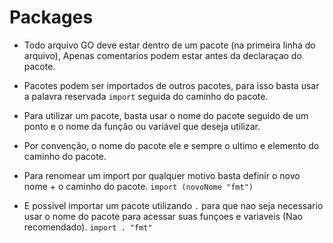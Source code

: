 # Packages

- Todo arquivo GO deve estar dentro de um pacote (na primeira linha do arquivo), Apenas comentarios podem estar antes da declaraçao do pacote. 

- Pacotes podem ser importados de outros pacotes, para isso basta usar a palavra reservada `import` seguida do caminho do pacote.

- Para utilizar um pacote, basta usar o nome do pacote seguido de um ponto e o nome da função ou variável que deseja utilizar.

- Por convenção, o nome do pacote ele e sempre o ultimo e elemento do caminho do pacote.

- Para renomear um import por qualquer motivo basta definir o novo nome + o caminho do pacote. `import (novoNome "fmt")`

- E possivel importar um pacote utilizando `.` para que nao seja necessario usar o nome do pacote para acessar suas funçoes e variaveis (Nao recomendado). `import . "fmt"` 
